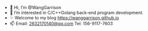 - 👋 Hi, I’m @WangGarrison
- 👀 I’m interested in C/C++Golang back-end program development.
- ✨ Welcome to my blog https://wanggarrison.github.io
- 📫 Email: 2632170140@qq.com  Tel: 156-9117-7603

<!---
WangGarrison/WangGarrison is a ✨ special ✨ repository because its `README.md` (this file) appears on your GitHub profile.
You can click the Preview link to take a look at your changes.
--->
